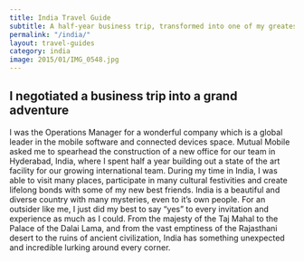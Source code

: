 ```yaml
---
title: India Travel Guide
subtitle: A half-year business trip, transformed into one of my greatest adventures.
permalink: "/india/"
layout: travel-guides
category: india
image: 2015/01/IMG_0548.jpg
---
```


## I negotiated a business trip into a grand adventure

I was the Operations Manager for a wonderful company which is a global leader in the mobile software and connected devices space. Mutual Mobile asked me to spearhead the construction of a new office for our team in Hyderabad, India, where I spent half a year building out a state of the art facility for our growing international team. During my time in India, I was able to visit many places, participate in many cultural festivities and create lifelong bonds with some of my new best friends. India is a beautiful and diverse country with many mysteries, even to it’s own people. For an outsider like me, I just did my best to say “yes” to every invitation and experience as much as I could. From the majesty of the Taj Mahal to the Palace of the Dalai Lama, and from the vast emptiness of the Rajasthani desert to the ruins of ancient civilization, India has something unexpected and incredible lurking around every corner.

